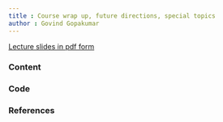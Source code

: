 ```yaml
---
title : Course wrap up, future directions, special topics
author : Govind Gopakumar
---
```


[Lecture slides in pdf form](lec10.pdf)

### Content


### Code


### References

